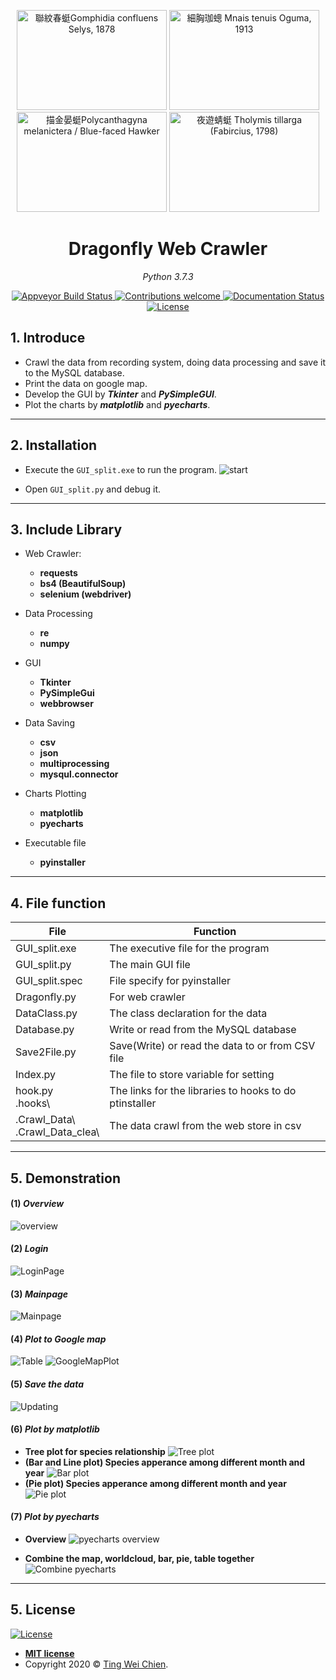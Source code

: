 
<p align="center">
  <a data-flickr-embed="true" href="https://www.flickr.com/photos/129776788@N07/28181453671/" title="聯紋春蜓Gomphidia confluens Selys, 1878"><img src="https://live.staticflickr.com/8674/28181453671_2e53687ae3_m.jpg" width="240" height="160" alt="聯紋春蜓Gomphidia confluens Selys, 1878"></a>
  <a data-flickr-embed="true" href="https://www.flickr.com/photos/129776788@N07/35048782976/" title="細胸珈蟌 Mnais tenuis Oguma, 1913"><img src="https://live.staticflickr.com/4195/35048782976_2b2158c72e_m.jpg" width="240" height="160" alt="細胸珈蟌 Mnais tenuis Oguma, 1913"></a>
  <a data-flickr-embed="true" href="https://www.flickr.com/photos/129776788@N07/19957114339/" title="描金晏蜓Polycanthagyna melanictera  /    Blue-faced Hawker"><img src="https://live.staticflickr.com/3743/19957114339_c0afcd6379_m.jpg" width="240" height="160" alt="描金晏蜓Polycanthagyna melanictera  /    Blue-faced Hawker"></a>
  <a data-flickr-embed="true" href="https://www.flickr.com/photos/129776788@N07/28792877864/in/album-72157668821797981/" title="夜遊蜻蜓 Tholymis tillarga (Fabircius, 1798)"><img src="https://live.staticflickr.com/8190/28792877864_f17df5b10d_m.jpg" width="240" height="160" alt="夜遊蜻蜓 Tholymis tillarga (Fabircius, 1798)"></a>

</p>

</p>
<h1 align="center">Dragonfly Web Crawler</h1>
<p align="center">
    <em>Python 3.7.3</em>
</p>

<p align="center">
    <a href="https://ci.appveyor.com/project/tingweichien/dragonfly-web-crawler">
        <img src="https://ci.appveyor.com/api/projects/status/81cbsfjpfryv1cl8/branch/master?svg=true" alt="Appveyor Build Status">
    </a>
     <a href="https://github.com/pyecharts/pyecharts/pulls">
        <img src="https://img.shields.io/badge/contributions-welcome-brightgreen.svg?style=flat" alt="Contributions welcome">
    </a>
    <a href='https://dragonfly-web-crawler.readthedocs.io/en/latest/?badge=latest'>
        <img src='https://readthedocs.org/projects/dragonfly-web-crawler/badge/?version=latest' alt='Documentation Status' />
    </a>
    <a href="https://opensource.org/licenses/MIT">
        <img src="https://img.shields.io/badge/License-MIT-brightgreen.svg" alt="License">
    </a>
</p>



## 1. Introduce

- Crawl the data from recording system, doing data processing and save it to the MySQL database.
- Print the data on google map.
- Develop the GUI by ***Tkinter*** and ***PySimpleGUI***.
- Plot the charts by ***matplotlib*** and ***pyecharts***.

---

## 2. Installation

- Execute the ```GUI_split.exe``` to run the program.
![start](./docs/image/program_result_picture/start.png)

- Open ```GUI_split.py``` and debug it.

---

## 3. Include Library

- Web Crawler:
  - **requests**
  - **bs4 (BeautifulSoup)**
  - **selenium (webdriver)**

- Data Processing
  - **re**
  - **numpy**

- GUI
  - **Tkinter**
  - **PySimpleGui**
  - **webbrowser**

- Data Saving
  - **csv**
  - **json**
  - **multiprocessing**
  - **mysqul.connector**

- Charts Plotting
  - **matplotlib**
  - **pyecharts**

- Executable file
  - **pyinstaller**

---

## 4. File function

|File|Function|
|--|--|
|GUI_split.exe |The executive file for the program|
|GUI_split.py|The main GUI file|
|GUI_split.spec|File specify for pyinstaller|
|Dragonfly.py|For web crawler|
|DataClass.py|The class declaration for the data|
|Database.py|Write or read from the MySQL database|
|Save2File.py|Save(Write) or read the data to or from CSV file|
|Index.py|The file to store variable for setting|
|hook.py <br> .hooks\     |The links for the libraries to hooks to do ptinstaller|
|.Crawl_Data\ <br> .Crawl_Data_clea\ | The data crawl from the web store in csv|
---

## 5. Demonstration

#### (1) ***Overview***

![overview](./docs/image/program_result_picture/overview.png)

#### (2) ***Login***

![LoginPage](./docs/image/program_result_picture/Login.PNG)

#### (3) ***Mainpage***

![Mainpage](https://i.imgur.com/2IDBYVc.png)

#### (4) ***Plot to Google map***

![Table](./docs/image/program_result_picture/Tablepng.png)
![GoogleMapPlot](./docs/image/program_result_picture/googlemap.png)

#### (5) ***Save the data***

![Updating](./docs/image/program_result_picture/Updatingpng.png)

#### (6) ***Plot by matplotlib***

- **Tree plot for species relationship**
    ![Tree plot](https://imgur.com/GIxAQAo.gif)
- **(Bar and Line plot) Species apperance among different month and year**
    ![Bar plot](https://imgur.com/6SgLY5v.png)
- **(Pie plot) Species apperance among different month and year**
    ![Pie plot](https://imgur.com/rD3qrCO.png)

#### (7) ***Plot by pyecharts***
- **Overview**
  ![pyecharts overview](https://i.imgur.com/toAw1z1.png)

- **Combine the map, worldcloud, bar, pie, table together**
  ![Combine pyecharts](https://imgur.com/6U8SRmN.gif)

---

## 5. License

[![License](http://img.shields.io/:license-mit-blue.svg?style=flat-square)](http://badges.mit-license.org)

- **[MIT license](http://opensource.org/licenses/mit-license.php)**
- Copyright 2020 © <a href="https://github.com/tingweichien" target="_blank">Ting Wei Chien</a>.
